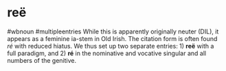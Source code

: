 # reë
#wbnoun
#multipleentries
While this is apparently originally neuter (DIL), it appears as a feminine ia-stem in Old Irish. The citation form is often found *ré* with reduced hiatus. We thus set up two separate entries: 1) **reë** with a full paradigm, and 2) **ré** in the nominative and vocative singular and all numbers of the genitive.